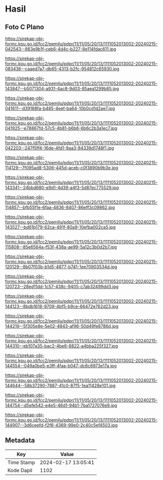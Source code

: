 # Hasil

## Foto C Plano

https://sirekap-obj-formc.kpu.go.id/fcc2/pemilu/pdpr/11/11/05/20/13/1111052013002-20240215-042543--863e9b1f-ceb6-4d4c-b227-8e114fdac611.jpg

https://sirekap-obj-formc.kpu.go.id/fcc2/pemilu/pdpr/11/11/05/20/13/1111052013002-20240215-083436--caaed7a7-db65-4313-b2fc-954812c65930.jpg

https://sirekap-obj-formc.kpu.go.id/fcc2/pemilu/pdpr/11/11/05/20/13/1111052013002-20240215-143847--b5071304-a931-4ac8-9d03-85aea1299b85.jpg

https://sirekap-obj-formc.kpu.go.id/fcc2/pemilu/pdpr/11/11/05/20/13/1111052013002-20240215-041611--d39188fa-b485-4eef-ba64-10b0cd1d2ae7.jpg

https://sirekap-obj-formc.kpu.go.id/fcc2/pemilu/pdpr/11/11/05/20/13/1111052013002-20240215-041925--e78867fd-57c5-4b81-b6b6-6b6c2b3a1ec7.jpg

https://sirekap-obj-formc.kpu.go.id/fcc2/pemilu/pdpr/11/11/05/20/13/1111052013002-20240215-042203--247f5ff4-16de-4fd1-9aa3-84339d1748f1.jpg

https://sirekap-obj-formc.kpu.go.id/fcc2/pemilu/pdpr/11/11/05/20/13/1111052013002-20240215-114129--7f095ad8-5306-445d-aceb-c0f3890b9b3e.jpg

https://sirekap-obj-formc.kpu.go.id/fcc2/pemilu/pdpr/11/11/05/20/13/1111052013002-20240215-143341--24bbd680-e9d1-4d39-a4f3-5d87ec775529.jpg

https://sirekap-obj-formc.kpu.go.id/fcc2/pemilu/pdpr/11/11/05/20/13/1111052013002-20240215-114857--bfb55f1e-6faa-4836-8407-86eff3c09862.jpg

https://sirekap-obj-formc.kpu.go.id/fcc2/pemilu/pdpr/11/11/05/20/13/1111052013002-20240215-143527--bd61b179-62ca-491f-80a9-10efba002ca5.jpg

https://sirekap-obj-formc.kpu.go.id/fcc2/pemilu/pdpr/11/11/05/20/13/1111052013002-20240215-115808--85e6564a-f53f-438a-ae99-5a12c3b0d2b7.jpg

https://sirekap-obj-formc.kpu.go.id/fcc2/pemilu/pdpr/11/11/05/20/13/1111052013002-20240215-120129--8b07f03b-b1d5-4677-b741-1ee70903534d.jpg

https://sirekap-obj-formc.kpu.go.id/fcc2/pemilu/pdpr/11/11/05/20/13/1111052013002-20240215-120723--28ed11dd-1c57-438c-9405-c7ab32499dd3.jpg

https://sirekap-obj-formc.kpu.go.id/fcc2/pemilu/pdpr/11/11/05/20/13/1111052013002-20240215-144123--8bdb1618-9709-4bf5-b9ce-66472e762d23.jpg

https://sirekap-obj-formc.kpu.go.id/fcc2/pemilu/pdpr/11/11/05/20/13/1111052013002-20240215-144219--5f305e8e-5e02-4843-af96-50d49fe8786d.jpg

https://sirekap-obj-formc.kpu.go.id/fcc2/pemilu/pdpr/11/11/05/20/13/1111052013002-20240215-144310--eb107a35-bac2-4be6-8822-a4bba225f327.jpg

https://sirekap-obj-formc.kpu.go.id/fcc2/pemilu/pdpr/11/11/05/20/13/1111052013002-20240215-144554--049a0be5-e3ff-4faa-b047-dc6c6973e17a.jpg

https://sirekap-obj-formc.kpu.go.id/fcc2/pemilu/pdpr/11/11/05/20/13/1111052013002-20240215-144644--58b37290-7887-41c0-87f5-1ea11428e101.jpg

https://sirekap-obj-formc.kpu.go.id/fcc2/pemilu/pdpr/11/11/05/20/13/1111052013002-20240215-144754--d5efe542-e4e5-46d1-94b1-7ba1727076e9.jpg

https://sirekap-obj-formc.kpu.go.id/fcc2/pemilu/pdpr/11/11/05/20/13/1111052013002-20240215-144907--3d6ceefd-f2f6-4369-99e0-2c40c5ef4503.jpg


## Metadata

| Key        | Value               |
| ---------- | ------------------- |
| Time Stamp | 2024-02-17 13:05:41 |
| Kode Dapil | 1102                |



